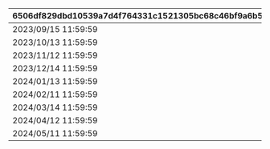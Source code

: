 |6506df829dbd10539a7d4f764331c1521305bc68c46bf9a6b5fcc21d2df22b4c|cbe1ee8a82304b4b841fb7ad2778b55ecb536511d2ae66a2c1a548d8f009f30a|63d71de30290a756e201ded3fc3057bee2eafd71548b0c9262661b5bce381a96|92762c5b63e28519fa23487e3b00911a3c821d1a9909cc07cd20644ca339c2b2|7962afbb217a543c4f1f23f66043c8f1a0c2696e3101f7428b48e70041ad3cc1|b2f96152f70192fc0da9d27984d40846b8a89fc24be6e6e373bf1f6f46fc5a92|7f20026e16aee214830a4a27091dcdd3dd4e751e09f1f373c3d9847124d62630|
| --- | --- | --- | --- | --- | --- | --- |
|2023/09/15 11:59:59|2023/09/12 15:00:00|1001|2023/09/12|2023/09/11 23:59:59|2023/09/10 23:59:59|2023/09/07 12:00:00|
|2023/10/13 11:59:59|2023/10/10 15:00:00|1002|2023/10/10|2023/10/09 23:59:59|2023/10/08 23:59:59|2023/10/05 12:00:00|
|2023/11/12 11:59:59|2023/11/09 15:00:00|1003|2023/11/09|2023/11/08 23:59:59|2023/11/07 23:59:59|2023/11/04 12:00:00|
|2023/12/14 11:59:59|2023/12/11 15:00:00|1004|2023/12/11|2023/12/10 23:59:59|2023/12/09 23:59:59|2023/12/06 12:00:00|
|2024/01/13 11:59:59|2024/01/10 15:00:00|1005|2024/01/10|2024/01/09 23:59:59|2024/01/08 23:59:59|2024/01/05 12:00:00|
|2024/02/11 11:59:59|2024/02/08 15:00:00|1006|2024/02/08|2024/02/07 23:59:59|2024/02/06 23:59:59|2024/02/03 12:00:00|
|2024/03/14 11:59:59|2024/03/11 15:00:00|1007|2024/03/11|2024/03/10 23:59:59|2024/03/09 23:59:59|2024/03/06 12:00:00|
|2024/04/12 11:59:59|2024/04/09 15:00:00|1008|2024/04/09|2024/04/08 23:59:59|2024/04/07 23:59:59|2024/04/04 12:00:00|
|2024/05/11 11:59:59|2024/05/08 15:00:00|1009|2024/05/08|2024/05/07 23:59:59|2024/05/06 23:59:59|2024/05/03 12:00:00|